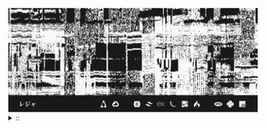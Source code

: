 <img src="./banner.png">
<details><summary> :: </summary>
<!--START_SECTION:waka-->

```
From: 09 August 2024 - To: 31 October 2024

Total Time: 550 hrs 35 mins

Python                     207 hrs 21 mins /////////----------------   35.00 %
PHP                        59 hrs 37 mins  ///----------------------   10.06 %
JavaScript                 52 hrs 20 mins  //-----------------------   08.83 %
Other                      41 hrs 52 mins  //-----------------------   07.07 %
```

<!--END_SECTION:waka-->
</details>
